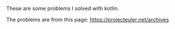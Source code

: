 These are some problems I solved with kotlin.

The problems are from this page: https://projecteuler.net/archives